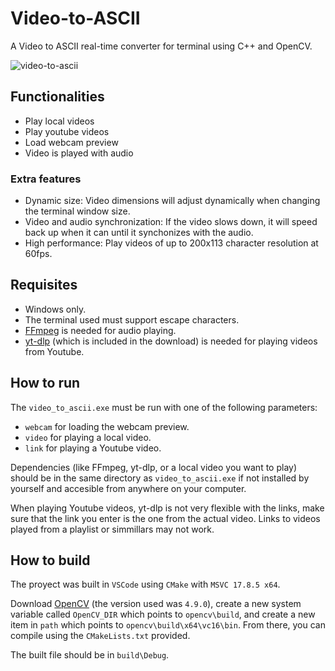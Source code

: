 # Video-to-ASCII

A Video to ASCII real-time converter for terminal using C++ and OpenCV.

![video-to-ascii](https://github.com/ale3d62/Video-to-ASCII/blob/main/readmegif.gif)

## Functionalities

- Play local videos
- Play youtube videos
- Load webcam preview
- Video is played with audio

### Extra features

- Dynamic size: Video dimensions will adjust dynamically when changing the terminal window size.
- Video and audio synchronization: If the video slows down, it will speed back up when it can until it synchonizes with the audio.
- High performance: Play videos of up to 200x113 character resolution at 60fps.

## Requisites

- Windows only.
- The terminal used must support escape characters.
- [FFmpeg](https://www.ffmpeg.org/) is needed for audio playing.
- [yt-dlp](https://github.com/yt-dlp/yt-dlp) (which is included in the download) is needed for playing videos from Youtube.


## How to run

The `video_to_ascii.exe` must be run with one of the following parameters:
- `webcam` for loading the webcam preview.
- `video` for playing a local video. 
- `link` for playing a Youtube video.

Dependencies (like FFmpeg, yt-dlp, or a local video you want to play) should be in the same directory as `video_to_ascii.exe` if not installed by yourself and accesible from anywhere on your computer.

When playing Youtube videos, yt-dlp is not very flexible with the links, make sure that the link you enter is the one from the actual video. Links to videos played from a playlist or simmillars may not work.

## How to build

The proyect was built in `VSCode` using `CMake` with `MSVC 17.8.5 x64`.

Download [OpenCV](https://opencv.org/releases/) (the version used was `4.9.0`), create a new system variable called `OpenCV_DIR` which points to `opencv\build`, and create a new item in `path` which points to `opencv\build\x64\vc16\bin`. From there, you can compile using the `CMakeLists.txt` provided. 

The built file should be in `build\Debug`.
